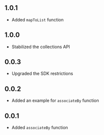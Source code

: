 ## 1.0.1

* Added `mapToList` function

## 1.0.0

* Stabilized the collections API

## 0.0.3

* Upgraded the SDK restrictions

## 0.0.2

* Added an example for `associateBy` function

## 0.0.1

* Added `associateBy` function
